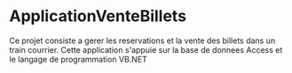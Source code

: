# ApplicationVenteBillets
Ce projet consiste a gerer les reservations et la vente des billets dans un train courrier. Cette application s'appuie sur la base de donnees Access et le langage de programmation VB.NET
